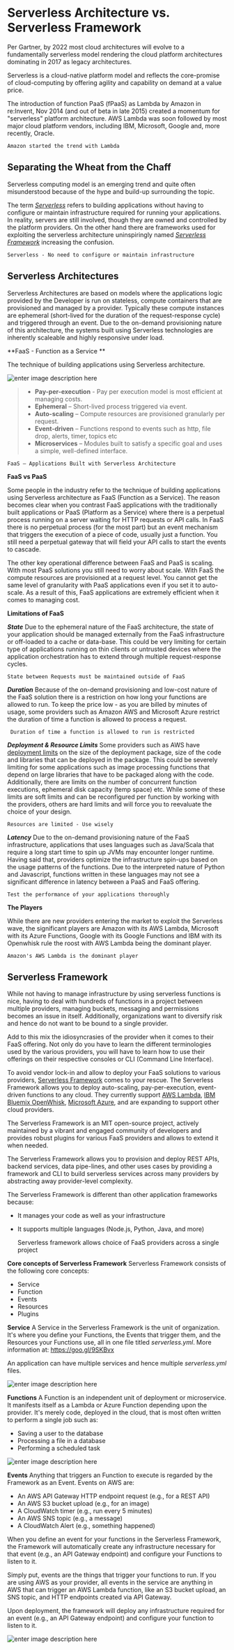 


**Serverless Architecture vs. Serverless Framework**
====================================================
Per Gartner, by 2022 most cloud architectures will evolve to a fundamentally serverless model rendering the cloud platform architectures dominating in 2017 as legacy architectures.
 
Serverless is a cloud-native platform model and reflects the core-promise of cloud-computing by offering agility and capability on demand at a value price. 

The introduction of function PaaS (fPaaS) as Lambda by Amazon in re:Invent, Nov 2014 (and out of beta in late 2015) created a momentum for "serverless" platform architecture. AWS Lambda was soon followed by most major cloud platform vendors, including IBM, Microsoft, Google and, more recently, Oracle.  

    Amazon started the trend with Lambda

Separating the Wheat from the Chaff
-----------------------------------

Serverless computing model is an emerging trend and quite often misunderstood because of the hype and build-up surrounding the topic. 

The term *[Serverless](https://martinfowler.com/articles/serverless.html)* refers to building applications without having to configure or maintain infrastructure required for running your applications. In reality, servers are still involved, though they are owned and controlled by the platform providers. On the other hand there are frameworks used for exploiting the serverless architecture uninspiringly named *[Serverless Framework](https://serverless.com/)* increasing the confusion.
 

    Serverless - No need to configure or maintain infrastructure

Serverless Architectures
------------------------
Serverless Architectures are based on models where the applications logic provided by the Developer is run on stateless, compute containers that are provisioned and managed by a provider. Typically these compute instances are ephemeral (short-lived for the duration of the request-response cycle) and triggered through an event. Due to the on-demand provisioning nature of this architecture, the systems built using Serverless technologies are inherently scaleable and highly responsive under load. 


**FaaS - Function as a Service **

The technique of building applications using Serverless architecture.

![enter image description here](https://github.com/skarlekar/faces/blob/master/Faas.png)

>- **Pay-per-execution** - Pay per execution model is most efficient at managing costs.
> - **Ephemeral** – Short-lived process triggered via event.
> - **Auto-scaling** – Compute resources are provisioned granularly per request.
> - **Event-driven** – Functions respond to events such as http, file drop, alerts, timer, topics etc
> - **Microservices** – Modules built to satisfy a specific goal and uses a simple, well-defined interface. 

    FaaS – Applications Built with Serverless Architecture

**FaaS vs PaaS**

Some people in the industry refer to the technique of building applications using Serverless architecture as FaaS (Function as a Service). The reason becomes clear when you contrast FaaS applications with the traditionally built applications or PaaS (Platform as a Service) where there is a perpetual process running on a server waiting for HTTP requests or API calls. In FaaS there is no perpetual process (for the most part) but an event mechanism that triggers the execution of a piece of code, usually just a function. You still need a perpetual gateway that will field your API calls to start the events to cascade.  

The other key operational difference between FaaS and PaaS is scaling. With most PaaS solutions you still need to worry about scale. With FaaS the compute resources are provisioned at a request level. You cannot get the same level of granularity with PaaS applications even if you set it to auto-scale. As a result of this, FaaS applications are extremely efficient when it comes to managing cost.

 **Limitations of FaaS**
 
***State*** Due to the ephemeral nature of the FaaS architecture, the state of your application should be managed externally from the FaaS
 infrastructure or off-loaded to a cache or data-base. This could be
 very limiting for certain type of applications running on thin clients
 or untrusted devices where the application orchestration has to extend
 through multiple request-response cycles.
 

    State between Requests must be maintained outside of FaaS

 ***Duration*** Because of the on-demand provisioning and low-cost nature of the FaaS solution there is a restriction on how long your functions
 are allowed to run.  To keep the price low - as you are billed by
 minutes of usage, some providers such as Amazon AWS and Microsoft
 Azure restrict the duration of time a function is allowed to process a
 request.  
 

     Duration of time a function is allowed to run is restricted

 ***Deployment & Resource Limits*** Some providers such as AWS have [deployment
 limits](http://docs.aws.amazon.com/lambda/latest/dg/limits.html) on
 the size of the deployment package, size of the code and libraries
 that can be deployed in the package. This could be severely limiting
 for some applications such as image processing functions that depend
 on large libraries that have to be packaged along with the code.
 Additionally, there are limits on the number of concurrent function
 executions, ephemeral disk capacity (temp space) etc. While some of
 these limits are soft limits and can be reconfigured per function by
 working with the providers, others are hard limits and will force you
 to reevaluate the choice of your design.

    Resources are limited - Use wisely

 ***Latency***  Due to the on-demand provisioning nature of the FaaS infrastructure, applications that uses languages such as Java/Scala
 that require a long start time to spin up JVMs may encounter longer
 runtime. Having said that, providers optimize the infrastructure
 spin-ups based on the usage patterns of the functions. Due to the
 interpreted nature of Python and Javascript, functions written in
 these languages may not see a significant difference in latency
 between a PaaS and FaaS offering.

    Test the performance of your applications thoroughly

**The Players**

While there are new providers entering the market to exploit the Serverless wave, the significant players are Amazon with its AWS Lambda, Microsoft with its Azure Functions, Google with its Google Functions and IBM with its Openwhisk rule the roost with AWS Lambda being the dominant player.

    Amazon's AWS Lambda is the dominant player

Serverless Framework
--------------------
While not having to manage infrastructure by using serverless functions is nice, having to deal with hundreds of functions in a project between multiple providers, managing buckets, messaging and permissions becomes an issue in itself. Additionally, organizations want to diversify risk and hence do not want to be bound to a single provider. 

Add to this mix the idiosyncrasies of the provider when it comes to their FaaS offering. Not only do you have to learn the different terminologies used by the various providers, you will have to learn how to use their offerings on their respective consoles or CLI (Command Line Interface).

To avoid vendor lock-in and allow to deploy your FaaS solutions to various providers, [Serverless Framework](https://serverless.com/) comes to your rescue. The Serverless Framework allows you to deploy auto-scaling, pay-per-execution, event-driven functions to any cloud. They currently support [AWS Lambda](https://aws.amazon.com/lambda), [IBM Bluemix OpenWhisk](https://developer.ibm.com/openwhisk/), [Microsoft Azure](https://azure.microsoft.com/en-us/services/functions), and are expanding to support other cloud providers.

The Serverless Framework is an MIT open-source project, actively maintained by a vibrant and engaged community of developers and provides robust plugins for various FaaS providers and allows to extend it when needed.

The Serverless Framework allows you to provision and deploy REST APIs, backend services, data pipe-lines, and other uses cases by providing a framework and CLI to build serverless services across many providers by abstracting away provider-level complexity.

The Serverless Framework is different than other application frameworks because:
- It manages your code as well as your infrastructure
- It supports multiple languages (Node.js, Python, Java, and more)

    Serverless framework allows choice of FaaS providers across a single project


**Core concepts of Serverless Framework**
Serverless Framework consists of the following core concepts:

- Service
- Function
- Events
- Resources 
- Plugins

**Service**
A Service in the Serverless Framework is the unit of organization. It's where you define your Functions, the Events that trigger them, and the Resources your Functions use, all in one file titled *serverless.yml*. More information at: https://goo.gl/9SKBvx

An application can have multiple services and hence multiple *serverless.yml* files.

![enter image description here](https://github.com/skarlekar/faces/blob/master/images/service-yml.png)

**Functions**
A Function is an independent unit of deployment or microservice. It manifests itself as a Lambda or Azure Function depending upon the provider.  It's merely code, deployed in the cloud, that is most often written to perform a single job such as:

- Saving a user to the database
- Processing a file in a database
- Performing a scheduled task

![enter image description here](https://github.com/skarlekar/faces/blob/master/images/function-yml.png)

**Events**
Anything that triggers an Function to execute is regarded by the Framework as an Event. 
Events on AWS are:

- An AWS API Gateway HTTP endpoint request (e.g., for a REST API)
- An AWS S3 bucket upload (e.g., for an image)
- A CloudWatch timer (e.g., run every 5 minutes)
- An AWS SNS topic (e.g., a message)
- A CloudWatch Alert (e.g., something happened)

When you define an event for your functions in the Serverless Framework, the Framework will automatically create any infrastructure necessary for that event (e.g., an API Gateway endpoint) and configure your Functions to listen to it.

Simply put, events are the things that trigger your functions to run. If you are using AWS as your provider, all events in the service are anything in AWS that can trigger an AWS Lambda function, like an S3 bucket upload, an SNS topic, and HTTP endpoints created via API Gateway.

Upon deployment, the framework will deploy any infrastructure required for an event (e.g., an API Gateway endpoint) and configure your function to listen to it.

![enter image description here](https://github.com/skarlekar/faces/blob/master/images/event-yml.png)

